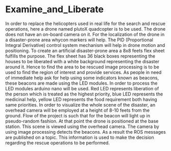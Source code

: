 # Examine_and_Liberate

In order to replace the helicopters used in real life for the search and rescue operations, here a drone named plutoX quadcopter is to be used. The drone does not have an on-board camera on it. For the localization of the drone in a disaster-prone area whycon markers will help. The PID (Proportional Integral Derivative) control system mechanism will help in drone motion and positioning. To create an artificial disaster-prone area a 8x8 feets flex sheet fulfills the purpose. The flex sheet has 36 black boxes representing the houses to be liberated with a white background representing the disaster around it. Hence to find the area to be rescued image processing is to be used to find the region of interest and provide services. As people in need of immediate help ask for help using some indicators known as beacons, these beacons are made using the LED modules. In order to process the LED modules arduino nano will be used. Red LED represents liberation of the person which is treated as the highest priority, blue LED represents the medicinal help, yellow LED represents the food requirement both having same priorities. In order to visualize the whole scene of the disaster, an overhead camera will be employed at a height of 8-10 feets from the ground.
Flow of the project is such that for the beacon will light up in pseudo-random fashion. At that point the drone is positioned at the base station. This scene is viewed using the overhead camera. The camera by using image processing detects the beacons. As a result the ROS messages are published on a topic. This information is used to make the decision regarding the rescue operations to be performed.
